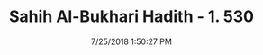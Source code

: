 ---
title        : "Sahih Al-Bukhari Hadith - 1. 530"
date         : 7/25/2018 1:50:27 PM
draft        : false
type         : "hadith"
layout       : "hadith"
BookCode     : "SHB"
VolumeNumber : "1"
HadithNumber : "530"
categories  :  ["Prayer Times-Superiority of the 'Asr prayer"]
tags  :  ["Abu Huraira"]
---